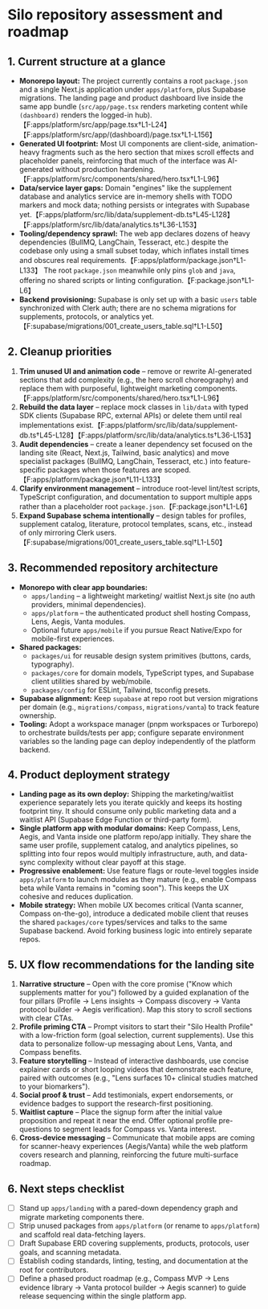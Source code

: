 # Silo repository assessment and roadmap

## 1. Current structure at a glance
- **Monorepo layout:** The project currently contains a root `package.json` and a single Next.js application under `apps/platform`, plus Supabase migrations. The landing page and product dashboard live inside the same app bundle (`src/app/page.tsx` renders marketing content while `(dashboard)` renders the logged-in hub).【F:apps/platform/src/app/page.tsx†L1-L24】【F:apps/platform/src/app/(dashboard)/page.tsx†L1-L156】
- **Generated UI footprint:** Most UI components are client-side, animation-heavy fragments such as the hero section that mixes scroll effects and placeholder panels, reinforcing that much of the interface was AI-generated without production hardening.【F:apps/platform/src/components/shared/hero.tsx†L1-L96】
- **Data/service layer gaps:** Domain "engines" like the supplement database and analytics service are in-memory shells with TODO markers and mock data; nothing persists or integrates with Supabase yet.【F:apps/platform/src/lib/data/supplement-db.ts†L45-L128】【F:apps/platform/src/lib/data/analytics.ts†L36-L153】
- **Tooling/dependency sprawl:** The web app declares dozens of heavy dependencies (BullMQ, LangChain, Tesseract, etc.) despite the codebase only using a small subset today, which inflates install times and obscures real requirements.【F:apps/platform/package.json†L1-L133】 The root `package.json` meanwhile only pins `glob` and `java`, offering no shared scripts or linting configuration.【F:package.json†L1-L6】
- **Backend provisioning:** Supabase is only set up with a basic `users` table synchronized with Clerk auth; there are no schema migrations for supplements, protocols, or analytics yet.【F:supabase/migrations/001_create_users_table.sql†L1-L50】

## 2. Cleanup priorities
1. **Trim unused UI and animation code** – remove or rewrite AI-generated sections that add complexity (e.g., the hero scroll choreography) and replace them with purposeful, lightweight marketing components.【F:apps/platform/src/components/shared/hero.tsx†L1-L96】
2. **Rebuild the data layer** – replace mock classes in `lib/data` with typed SDK clients (Supabase RPC, external APIs) or delete them until real implementations exist.【F:apps/platform/src/lib/data/supplement-db.ts†L45-L128】【F:apps/platform/src/lib/data/analytics.ts†L36-L153】
3. **Audit dependencies** – create a leaner dependency set focused on the landing site (React, Next.js, Tailwind, basic analytics) and move specialist packages (BullMQ, LangChain, Tesseract, etc.) into feature-specific packages when those features are scoped.【F:apps/platform/package.json†L11-L133】
4. **Clarify environment management** – introduce root-level lint/test scripts, TypeScript configuration, and documentation to support multiple apps rather than a placeholder root `package.json`.【F:package.json†L1-L6】
5. **Expand Supabase schema intentionally** – design tables for profiles, supplement catalog, literature, protocol templates, scans, etc., instead of only mirroring Clerk users.【F:supabase/migrations/001_create_users_table.sql†L1-L50】

## 3. Recommended repository architecture
- **Monorepo with clear app boundaries:**
  - `apps/landing` – a lightweight marketing/ waitlist Next.js site (no auth providers, minimal dependencies).
  - `apps/platform` – the authenticated product shell hosting Compass, Lens, Aegis, Vanta modules.
  - Optional future `apps/mobile` if you pursue React Native/Expo for mobile-first experiences.
- **Shared packages:**
  - `packages/ui` for reusable design system primitives (buttons, cards, typography).
  - `packages/core` for domain models, TypeScript types, and Supabase client utilities shared by web/mobile.
  - `packages/config` for ESLint, Tailwind, tsconfig presets.
- **Supabase alignment:** Keep `supabase` at repo root but version migrations per domain (e.g., `migrations/compass`, `migrations/vanta`) to track feature ownership.
- **Tooling:** Adopt a workspace manager (pnpm workspaces or Turborepo) to orchestrate builds/tests per app; configure separate environment variables so the landing page can deploy independently of the platform backend.

## 4. Product deployment strategy
- **Landing page as its own deploy:** Shipping the marketing/waitlist experience separately lets you iterate quickly and keeps its hosting footprint tiny. It should consume only public marketing data and a waitlist API (Supabase Edge Function or third-party form).
- **Single platform app with modular domains:** Keep Compass, Lens, Aegis, and Vanta inside one platform repo/app initially. They share the same user profile, supplement catalog, and analytics pipelines, so splitting into four repos would multiply infrastructure, auth, and data-sync complexity without clear payoff at this stage.
- **Progressive enablement:** Use feature flags or route-level toggles inside `apps/platform` to launch modules as they mature (e.g., enable Compass beta while Vanta remains in "coming soon"). This keeps the UX cohesive and reduces duplication.
- **Mobile strategy:** When mobile UX becomes critical (Vanta scanner, Compass on-the-go), introduce a dedicated mobile client that reuses the shared `packages/core` types/services and talks to the same Supabase backend. Avoid forking business logic into entirely separate repos.

## 5. UX flow recommendations for the landing site
1. **Narrative structure** – Open with the core promise ("Know which supplements matter for you") followed by a guided explanation of the four pillars (Profile → Lens insights → Compass discovery → Vanta protocol builder → Aegis verification). Map this story to scroll sections with clear CTAs.
2. **Profile priming CTA** – Prompt visitors to start their "Silo Health Profile" with a low-friction form (goal selection, current supplements). Use this data to personalize follow-up messaging about Lens, Vanta, and Compass benefits.
3. **Feature storytelling** – Instead of interactive dashboards, use concise explainer cards or short looping videos that demonstrate each feature, paired with outcomes (e.g., "Lens surfaces 10+ clinical studies matched to your biomarkers").
4. **Social proof & trust** – Add testimonials, expert endorsements, or evidence badges to support the research-first positioning.
5. **Waitlist capture** – Place the signup form after the initial value proposition and repeat it near the end. Offer optional profile pre-questions to segment leads for Compass vs. Vanta interest.
6. **Cross-device messaging** – Communicate that mobile apps are coming for scanner-heavy experiences (Aegis/Vanta) while the web platform covers research and planning, reinforcing the future multi-surface roadmap.

## 6. Next steps checklist
- [ ] Stand up `apps/landing` with a pared-down dependency graph and migrate marketing components there.
- [ ] Strip unused packages from `apps/platform` (or rename to `apps/platform`) and scaffold real data-fetching layers.
- [ ] Draft Supabase ERD covering supplements, products, protocols, user goals, and scanning metadata.
- [ ] Establish coding standards, linting, testing, and documentation at the root for contributors.
- [ ] Define a phased product roadmap (e.g., Compass MVP → Lens evidence library → Vanta protocol builder → Aegis scanner) to guide release sequencing within the single platform app.
